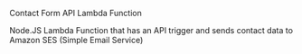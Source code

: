 Contact Form API Lambda Function

Node.JS Lambda Function that has an API trigger and sends contact data to Amazon SES (Simple Email Service)